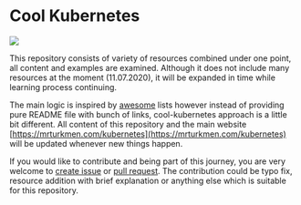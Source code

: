 # Cool Kubernetes


<a href="https://mrturkmen.com/kubernetes">
  <img src=https://img.shields.io/badge/Cool%20K8S-%20mrturkmen.com%2Fkubernetes-%2347d234>
  </a>

This repository consists of variety of resources combined under one point, all content and examples are examined. Although it does not include many resources at the moment (11.07.2020), it will be expanded in time while learning process continuing. 

The main logic is inspired by [awesome](https://github.com/sindresorhus/awesome) lists however instead of providing pure README file with bunch of links, cool-kubernetes approach is a little bit different. All content of this repository and the main website [https://mrturkmen.com/kubernetes](https://mrturkmen.com/kubernetes) will be updated whenever new things happen. 

If you would like to contribute and being part of this journey, you are very welcome to [create issue](https://github.com/mrturkmencom/kubernetes/issues/new) or [pull request](https://github.com/mrturkmencom/kubernetes/compare). The contribution could be typo fix, resource addition with brief explanation or anything else which is suitable for this repository. 



